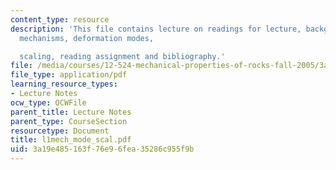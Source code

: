 ```yaml
---
content_type: resource
description: 'This file contains lecture on readings for lecture, background, deformation
  mechanisms, deformation modes,

  scaling, reading assignment and bibliography.'
file: /media/courses/12-524-mechanical-properties-of-rocks-fall-2005/3a19e485163f76e96fea35286c955f9b_l1mech_mode_scal.pdf
file_type: application/pdf
learning_resource_types:
- Lecture Notes
ocw_type: OCWFile
parent_title: Lecture Notes
parent_type: CourseSection
resourcetype: Document
title: l1mech_mode_scal.pdf
uid: 3a19e485-163f-76e9-6fea-35286c955f9b
---
```

